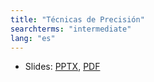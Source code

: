 ```yaml
---
title: "Técnicas de Precisión"
searchterms: "intermediate"
lang: "es"
---
```

 <ul>
 <li class="ng-binding">Slides:
 <a href="ProgrammingLessons/intermediate/Reliability.pptx">PPTX</a>,
 <a href="ProgrammingLessons/intermediate/Reliability.pdf">PDF</a>
 </li>
 
 </ul>
